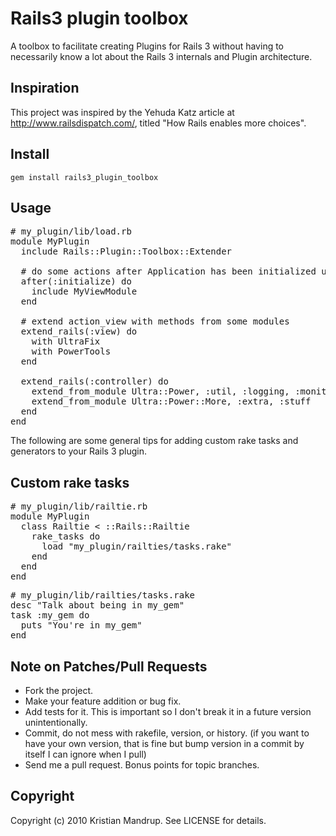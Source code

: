 # Rails3 plugin toolbox

A toolbox to facilitate creating Plugins for Rails 3 without having to necessarily know a lot about the Rails 3 internals and Plugin architecture. 

## Inspiration

This project was inspired by the Yehuda Katz article at http://www.railsdispatch.com/, titled "How Rails enables more choices".

## Install

<code>gem install rails3_plugin_toolbox</code>

## Usage

<pre>
# my_plugin/lib/load.rb
module MyPlugin
  include Rails::Plugin::Toolbox::Extender

  # do some actions after Application has been initialized using registered initializers
  after(:initialize) do
    include MyViewModule
  end

  # extend action_view with methods from some modules
  extend_rails(:view) do
    with UltraFix
    with PowerTools    
  end  

  extend_rails(:controller) do
    extend_from_module Ultra::Power, :util, :logging, :monitor
    extend_from_module Ultra::Power::More, :extra, :stuff
  end  
end  
</pre>

The following are some general tips for adding custom rake tasks and generators to your Rails 3 plugin.

## Custom rake tasks

<pre>
# my_plugin/lib/railtie.rb
module MyPlugin
  class Railtie < ::Rails::Railtie
    rake_tasks do
      load "my_plugin/railties/tasks.rake"    
    end
  end    
end
</pre>

<pre>
# my_plugin/lib/railties/tasks.rake
desc "Talk about being in my_gem"
task :my_gem do
  puts "You're in my_gem"
end     
</pre>


## Note on Patches/Pull Requests
 
* Fork the project.
* Make your feature addition or bug fix.
* Add tests for it. This is important so I don't break it in a
  future version unintentionally.
* Commit, do not mess with rakefile, version, or history.
  (if you want to have your own version, that is fine but bump version in a commit by itself I can ignore when I pull)
* Send me a pull request. Bonus points for topic branches.

## Copyright

Copyright (c) 2010 Kristian Mandrup. See LICENSE for details.
